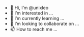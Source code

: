 - 👋 Hi, I’m @unixleo
- 👀 I’m interested in ...
- 🌱 I’m currently learning ...
- 💞️ I’m looking to collaborate on ...
- 📫 How to reach me ...

<!---
unixleo/unixleo is a ✨ special ✨ repository because its `README.md` (this file) appears on your GitHub profile.
You can click the Preview link to take a look at your changes.
--->
